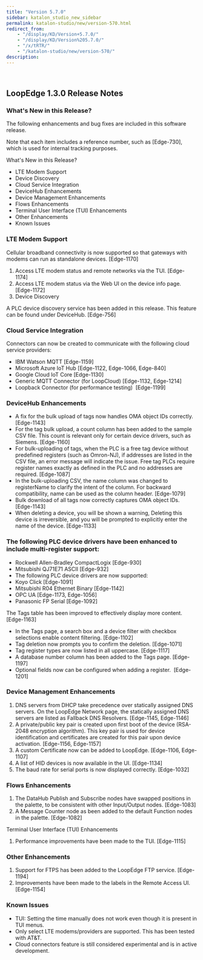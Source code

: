 ```yaml
---
title: "Version 5.7.0"
sidebar: katalon_studio_new_sidebar
permalink: katalon-studio/new/version-570.html
redirect_from:
    - "/display/KD/Version+5.7.0/"
    - "/display/KD/Version%205.7.0/"
    - "/x/tRTR/"
    - "/katalon-studio/new/version-570/"
description:
---
```


&nbsp;

## LoopEdge 1.3.0 Release Notes

### What's New in this Release?

The following enhancements and bug fixes are included in this software release.

Note that each item includes a reference number, such as [Edge-730], which is used for internal tracking purposes.

What's New in this Release?

* LTE Modem Support
* Device Discovery
* Cloud Service Integration
* DeviceHub Enhancements
* Device Management Enhancements
* Flows Enhancements
* Terminal User Interface (TUI) Enhancements
* Other Enhancements
* Known Issues

### LTE Modem Support

Cellular broadband connectivity is now supported so that gateways with modems can run as standalone devices. [Edge-1170]

1. Access LTE modem status and remote networks via the TUI. [Edge-1174]&nbsp;
2. Access LTE modem status via the Web UI on the device info page. [Edge-1172]&nbsp;
3. Device Discovery

A PLC device discovery service has been added in this release. This feature can be found under DeviceHub. [Edge-756]&nbsp;

### Cloud Service Integration

Connectors can now be created to communicate with the following cloud service providers:

* IBM Watson MQTT [Edge-1159]
* Microsoft Azure IoT Hub [Edge-1122, Edge-1066, Edge-840]
* Google Cloud IoT Core [Edge-1130]
* Generic MQTT Connector (for LoopCloud) [Edge-1132, Edge-1214]
* Loopback Connector (for performance testing) &nbsp;[Edge-1199]

### DeviceHub Enhancements

* A fix for the bulk upload of tags now handles OMA object IDs correctly. [Edge-1143]
* For the tag bulk upload, a count column has been added to the sample CSV file. This count is relevant only for certain device drivers, such as Siemens. [Edge-1160]
* For bulk-uploading of tags, when the PLC is a free tag device without predefined registers (such as Omron-NJ), if addresses are listed in the CSV file, an error message will indicate the issue. Free tag PLCs require register names exactly as defined in the PLC and no addresses are required. [Edge-1087]
* In the bulk-uploading CSV, the name column was changed to registerName to clarify the intent of the column. For backward compatibility, name can be used as the column header. [Edge-1079]
* Bulk download of all tags now correctly captures OMA object IDs. [Edge-1143]
* When deleting a device, you will be shown a warning, Deleting this device is irreversible, and you will be prompted to explicitly enter the name of the device. [Edge-1133]

### The following PLC device drivers have been enhanced to include multi-register support:

* Rockwell Allen-Bradley CompactLogix [Edge-930]
* Mitsubishi QJ71E71 ASCII [Edge-932]
* The following PLC device drivers are now supported:
* Koyo Click [Edge-1091]
* Mitsubishi R04 Ethernet Binary [Edge-1142]
* OPC UA [Edge-1173, Edge-1056]
* Panasonic FP Serial [Edge-1092]

The Tags table has been improved to effectively display more content. [Edge-1163]

* In the Tags page, a search box and a device filter with checkbox selections enable content filtering. [Edge-1102]
* Tag deletion now prompts you to confirm the deletion. [Edge-1071]
* Tag register types are now listed in all uppercase. [Edge-1117]
* A database number column has been added to the Tags page. [Edge-1197]
* Optional fields now can be configured when adding a register. &nbsp;[Edge-1201]

### Device Management Enhancements

1. DNS servers from DHCP take precedence over statically assigned DNS servers. On the LoopEdge Network page, the statically assigned DNS servers are listed as Fallback DNS Resolvers. [Edge-1145, Edge-1146]
2. A private/public key pair is created upon first boot of the device (RSA-2048 encryption algorithm). This key pair is used for device identification and certificates are created for this pair upon device activation. [Edge-1156, Edge-1157]
3. A custom Certificate now can be added to LoopEdge. [Edge-1106, Edge-1107]
4. A list of HID devices is now available in the UI. [Edge-1134]
5. The baud rate for serial ports is now displayed correctly. [Edge-1032]

### Flows Enhancements

1. The DataHub Publish and Subscribe nodes have swapped positions in the palette, to be consistent with other Input/Output nodes. [Edge-1083]
2. A Message Counter node as been added to the default Function nodes in the palette. [Edge-1082]

Terminal User Interface (TUI) Enhancements

1. Performance improvements have been made to the TUI. [Edge-1115]

### Other Enhancements

1. Support for FTPS has been added to the LoopEdge FTP service. [Edge-1194]
2. Improvements have been made to the labels in the Remote Access UI. [Edge-1154]

### Known Issues

* TUI: Setting the time manually does not work even though it is present in TUI menus.
* Only select LTE modems/providers are supported. This has been tested with AT&T.
* Cloud connectors feature is still considered experimental and is in active development.<br>&nbsp;